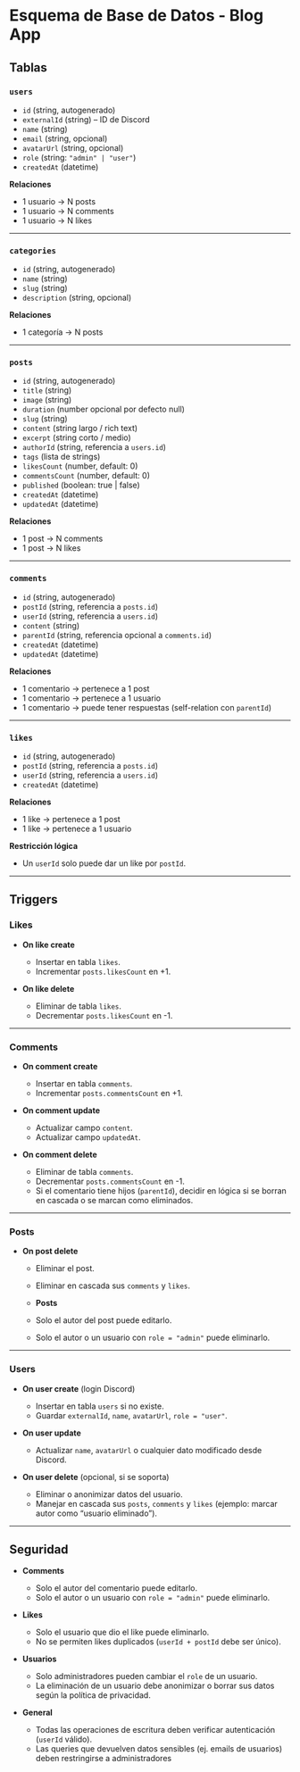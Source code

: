 # Esquema de Base de Datos - Blog App

## Tablas

### `users`

- `id` (string, autogenerado)
- `externalId` (string) – ID de Discord
- `name` (string)
- `email` (string, opcional)
- `avatarUrl` (string, opcional)
- `role` (string: `"admin" | "user"`)
- `createdAt` (datetime)

**Relaciones**

- 1 usuario → N posts
- 1 usuario → N comments
- 1 usuario → N likes

---

### `categories`

- `id` (string, autogenerado)
- `name` (string)
- `slug` (string)
- `description` (string, opcional)

**Relaciones**

- 1 categoría → N posts

---

### `posts`

- `id` (string, autogenerado)
- `title` (string)
- `image` (string)
- `duration` (number opcional por defecto null)
- `slug` (string)
- `content` (string largo / rich text)
- `excerpt` (string corto / medio)
- `authorId` (string, referencia a `users.id`)
- `tags` (lista de strings)
- `likesCount` (number, default: 0)
- `commentsCount` (number, default: 0)
- `published` (boolean: true | false)
- `createdAt` (datetime)
- `updatedAt` (datetime)

**Relaciones**

- 1 post → N comments
- 1 post → N likes

---

### `comments`

- `id` (string, autogenerado)
- `postId` (string, referencia a `posts.id`)
- `userId` (string, referencia a `users.id`)
- `content` (string)
- `parentId` (string, referencia opcional a `comments.id`)
- `createdAt` (datetime)
- `updatedAt` (datetime)

**Relaciones**

- 1 comentario → pertenece a 1 post
- 1 comentario → pertenece a 1 usuario
- 1 comentario → puede tener respuestas (self-relation con `parentId`)

---

### `likes`

- `id` (string, autogenerado)
- `postId` (string, referencia a `posts.id`)
- `userId` (string, referencia a `users.id`)
- `createdAt` (datetime)

**Relaciones**

- 1 like → pertenece a 1 post
- 1 like → pertenece a 1 usuario

**Restricción lógica**

- Un `userId` solo puede dar un like por `postId`.

---

## Triggers

### Likes

- **On like create**
  - Insertar en tabla `likes`.
  - Incrementar `posts.likesCount` en +1.

- **On like delete**
  - Eliminar de tabla `likes`.
  - Decrementar `posts.likesCount` en -1.

---

### Comments

- **On comment create**
  - Insertar en tabla `comments`.
  - Incrementar `posts.commentsCount` en +1.

- **On comment update**
  - Actualizar campo `content`.
  - Actualizar campo `updatedAt`.

- **On comment delete**
  - Eliminar de tabla `comments`.
  - Decrementar `posts.commentsCount` en -1.
  - Si el comentario tiene hijos (`parentId`), decidir en lógica si se borran en cascada o se marcan como eliminados.

---

### Posts

- **On post delete**
  - Eliminar el post.
  - Eliminar en cascada sus `comments` y `likes`.

  - **Posts**
  - Solo el autor del post puede editarlo.
  - Solo el autor o un usuario con `role = "admin"` puede eliminarlo.

---

### Users

- **On user create** (login Discord)
  - Insertar en tabla `users` si no existe.
  - Guardar `externalId`, `name`, `avatarUrl`, `role = "user"`.

- **On user update**
  - Actualizar `name`, `avatarUrl` o cualquier dato modificado desde Discord.

- **On user delete** (opcional, si se soporta)
  - Eliminar o anonimizar datos del usuario.
  - Manejar en cascada sus `posts`, `comments` y `likes` (ejemplo: marcar autor como “usuario eliminado”).

---

## Seguridad



- **Comments**
  - Solo el autor del comentario puede editarlo.
  - Solo el autor o un usuario con `role = "admin"` puede eliminarlo.

- **Likes**
  - Solo el usuario que dio el like puede eliminarlo.
  - No se permiten likes duplicados (`userId + postId` debe ser único).

- **Usuarios**
  - Solo administradores pueden cambiar el `role` de un usuario.
  - La eliminación de un usuario debe anonimizar o borrar sus datos según la política de privacidad.

- **General**
  - Todas las operaciones de escritura deben verificar autenticación (`userId` válido).
  - Las queries que devuelven datos sensibles (ej. emails de usuarios) deben restringirse a administradores
